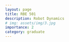 ```yaml
---
layout: page
title: RBE 501
description: Robot Dynamics
# img: assets/img/3.jpg
importance: 2
category: graduate
---
```

